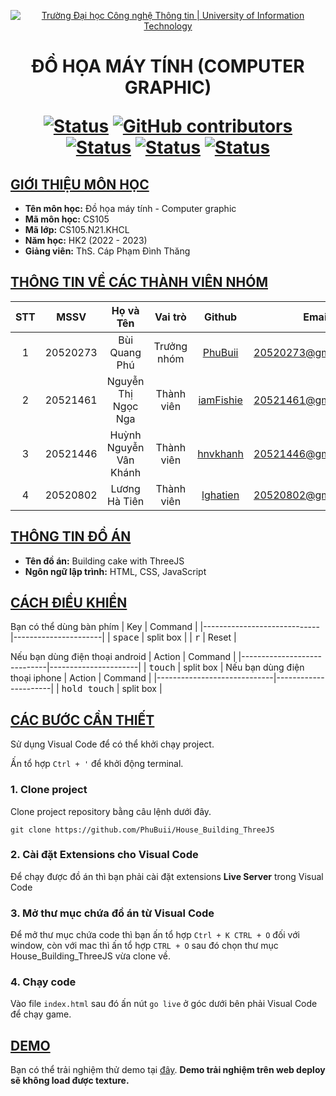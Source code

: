 <a id="top"></a>

<!-- Banner -->
<p align="center">
  <a href="https://www.uit.edu.vn/" title="Trường Đại học Công nghệ Thông tin" style="border: none;">
    <img src="https://i.imgur.com/WmMnSRt.png" alt="Trường Đại học Công nghệ Thông tin | University of Information Technology">
  </a>
</p>

<h1 align="center"><b>ĐỒ HỌA MÁY TÍNH (COMPUTER GRAPHIC)</b></h>

[![Status](https://img.shields.io/badge/status-done-pink?style=flat-square)](https://github.com/pahopu/CS336_ImageSearch_Project2)
[![GitHub contributors](https://img.shields.io/github/contributors/PhuBuii/House_Building_ThreeJS?style=flat-square)](https://github.com/PhuBuii/House_Building_ThreeJS/graphs/contributors)
[![Status](https://img.shields.io/badge/language1-python-blue?style=flat-square)](https://github.com/PhuBuii/House_Building_ThreeJS)
[![Status](https://img.shields.io/badge/language2-html-orange?style=flat-square)](https://github.com/PhuBuii/House_Building_ThreeJS)
[![Status](https://img.shields.io/badge/language3-css-purple?style=flat-square)](https://github.com/PhuBuii/House_Building_ThreeJS)

## [GIỚI THIỆU MÔN HỌC](#top)
* **Tên môn học:** Đồ họa máy tính - Computer graphic
* **Mã môn học:** CS105
* **Mã lớp:** CS105.N21.KHCL
* **Năm học:** HK2 (2022 - 2023)
* **Giảng viên:** ThS. Cáp Phạm Đình Thăng

## [THÔNG TIN VỀ CÁC THÀNH VIÊN NHÓM](#top)

| STT    | MSSV          | Họ và Tên                |Vai trò    | Github                                          | Email                   |
| :----: |:-------------:| :-----------------------:|:---------:|:-----------------------------------------------:|:-------------------------:
| 1      | 20520273      | Bùi Quang Phú            |Trưởng nhóm|[PhuBuii](https://github.com/PhuBuii)            |20520273@gm.uit.edu.vn   |
| 2      | 20521461      | Nguyễn Thị Ngọc Nga      |Thành viên |[iamFishie](https://github.com/iamFishie)        |20521461@gm.uit.edu.vn   |
| 3      | 20521446      | Huỳnh Nguyễn Vân Khánh   |Thành viên |[hnvkhanh](https://github.com/hnvkhanh)          |20521446@gm.uit.edu.vn   |
| 4      | 20520802      | Lương Hà Tiên            |Thành viên |[lghatien](https://github.com/lghatien)          |20520802@gm.uit.edu.vn   |

## [THÔNG TIN ĐỒ ÁN](#top)
* **Tên đồ án:** Building cake with ThreeJS
* **Ngôn ngữ lập trình:** HTML, CSS, JavaScript
## [CÁCH ĐIỀU KHIỂN](#top)
Bạn có thể dùng bàn phím
| Key                         | Command              |
|-----------------------------|----------------------|
| <kbd>space</kbd>            | split box            |
| <kbd>r</kbd>                | Reset                |

Nếu bạn dùng điện thoại android
| Action                      | Command              |
|-----------------------------|----------------------|
| <kbd>touch</kbd>            | split box            |
Nếu bạn dùng điện thoại iphone
| Action                      | Command              |
|-----------------------------|----------------------|
| <kbd>hold touch</kbd>       | split box            |
## [CÁC BƯỚC CẦN THIẾT](#top)
Sử dụng Visual Code để có thể khởi chạy project.

Ấn tổ hợp `Ctrl + '` để khởi động terminal.
### 1. Clone project
Clone project repository bằng câu lệnh dưới đây.

```
git clone https://github.com/PhuBuii/House_Building_ThreeJS
```
### 2. Cài đặt Extensions cho Visual Code
Để chạy được đồ án thì bạn phải cài đặt extensions **Live Server** trong Visual Code

### 3. Mở thư mục chứa đồ án từ Visual Code 
Để mở thư mục chứa code thì bạn ấn tổ hợp `Ctrl + K CTRL + O` đối với window, còn với mac thì ấn tổ hợp `CTRL + O` sau đó chọn thư mục House_Building_ThreeJS vừa clone về.

### 4. Chạy code
Vào file `index.html` sau đó ấn nút `go live` ở góc dưới bên phải Visual Code để chạy game.

## [DEMO](#top)
Bạn có thể trải nghiệm thử demo tại [đây](https://phubuii.github.io/House_Building_ThreeJS/).
**Demo trải nghiệm trên web deploy sẽ không load được texture.**
